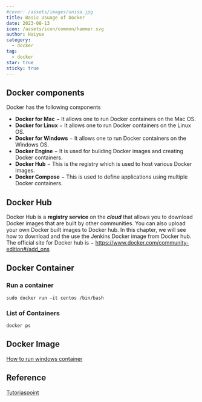 ```yaml
---
#cover: /assets/images/unisa.jpg
title: Basic Usuage of Docker
date: 2023-08-13
icon: /assets/icon/common/hammer.svg
author: Haiyue
category:
  - docker
tag:
  - docker
star: true
sticky: true
---
```


## Docker components
Docker has the following components
- **Docker for Mac** − It allows one to run Docker containers on the Mac OS.
- **Docker for Linux** − It allows one to run Docker containers on the Linux OS.
- **Docker for Windows** − It allows one to run Docker containers on the Windows OS.
- **Docker Engine** − It is used for building Docker images and creating Docker containers.
- **Docker Hub** − This is the registry which is used to host various Docker images.
- **Docker Compose** − This is used to define applications using multiple Docker containers.

## Docker Hub
Docker Hub is a **registry service** on the ***cloud*** that allows you to download Docker images that are built by other communities. You can also upload your own Docker built images to Docker hub. In this chapter, we will see how to download and the use the Jenkins Docker image from Docker hub.
The official site for Docker hub is − https://www.docker.com/community-edition#/add_ons


## Docker Container
### Run a container
`sudo docker run –it centos /bin/bash `
### List of Containers
`docker ps`
## Docker Image


[How to run windows container](https://learn.microsoft.com/en-us/virtualization/windowscontainers/quick-start/run-your-first-container)

## Reference
[Tutoriaspoint](https://www.tutorialspoint.com/docker/docker_hub.htm)